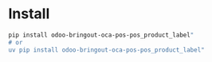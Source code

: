 # Install

```bash
pip install odoo-bringout-oca-pos-pos_product_label"
# or
uv pip install odoo-bringout-oca-pos-pos_product_label"
```
